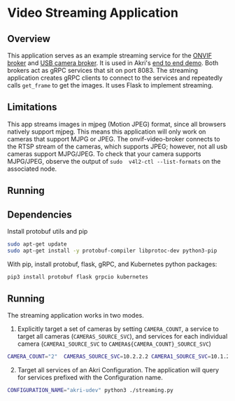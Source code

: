 # Video Streaming Application
## Overview
This application serves as an example streaming service for the [ONVIF broker](../../brokers/onvif-video-broker) and
[USB camera broker](../../brokers/udev-video-broker). It is used in Akri's [end to end
demo](https://docs.akri.sh/demos/usb-camera-demo). Both brokers act as gRPC services that sit on port 8083. The
streaming application creates gRPC clients to connect to the services and repeatedly calls `get_frame` to get the
images. It uses Flask to implement streaming.
## Limitations
This app streams images in mjpeg (Motion JPEG) format, since all browsers natively support mjpeg. This means this
application will only work on cameras that support MJPG or JPEG. The onvif-video-broker connects to the RTSP stream of
the cameras, which supports JPEG; however, not all usb cameras support MJPG/JPEG. To check that your camera supports
MJPG/JPEG, observe the output of `sudo  v4l2-ctl --list-formats` on the associated node.
## Running

## Dependencies
Install protobuf utils and pip
```sh
sudo apt-get update
sudo apt-get install -y protobuf-compiler libprotoc-dev python3-pip 
```
With pip, install protobuf, flask, gRPC, and Kubernetes python packages:
```sh
pip3 install protobuf flask grpcio kubernetes
```

## Running
The streaming application works in two modes. 
1. Explicitly target a set of cameras by setting `CAMERA_COUNT`, a service to target all cameras (`CAMERAS_SOURCE_SVC`),
   and services for each individual camera (`CAMERA1_SOURCE_SVC` to `CAMERA${CAMERA_COUNT}_SOURCE_SVC`) 
```sh
CAMERA_COUNT="2"  CAMERAS_SOURCE_SVC=10.2.2.2 CAMERA1_SOURCE_SVC=10.1.2.3 CAMERA2_SOURCE_SVC=10.2.3.4 python3 ./streaming.py
```
2. Target all services of an Akri Configuration. The application will query for services prefixed with the Configuration
   name.
```sh
CONFIGURATION_NAME="akri-udev" python3 ./streaming.py
```